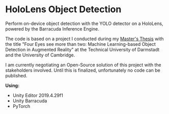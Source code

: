 # HoloLens Object Detection
Perform on-device object detection with the YOLO detector on a HoloLens, powered by the Barracuda Inference Engine. 

The code is based on a project I conducted during my [Master's Thesis](https://github.com/janedoesrepo/HoloLens-ObjectDetection/blob/main/Masterthesis_v3.4_final.pdf) with the title "Four Eyes see more than two: Machine Learning-based Object Detection in Augmented Reality" at the Technical University of Darmstadt and the University of Cambridge.

I am currently negotiating an Open-Source solution of this project with the stakeholders involved. Until this is finalized, unfortunately no code can be published.

**Using:**
 - Unity Editor 2019.4.29f1
 - Unity Barracuda
 - PyTorch
